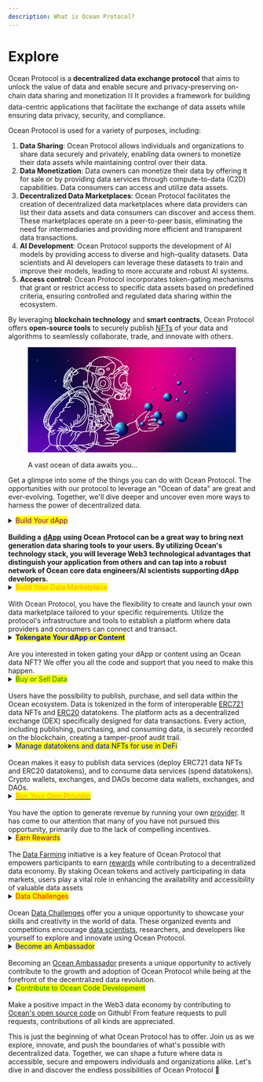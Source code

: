 ```yaml
---
description: What is Ocean Protocol?
---
```


# Explore

Ocean Protocol is a **decentralized data exchange protocol** that aims to unlock the value of data and enable secure and privacy-preserving on-chain data sharing and monetization ⛓️ It provides a framework for building data-centric applications that facilitate the exchange of data assets while ensuring data privacy, security, and compliance.

Ocean Protocol is used for a variety of purposes, including:

1. **Data Sharing**: Ocean Protocol allows individuals and organizations to share data securely and privately, enabling data owners to monetize their data assets while maintaining control over their data.
2. **Data Monetization**: Data owners can monetize their data by offering it for sale or by providing data services through compute-to-data (C2D) capabilities. Data consumers can access and utilize data assets.&#x20;
3. **Decentralized Data Marketplaces**: Ocean Protocol facilitates the creation of decentralized data marketplaces where data providers can list their data assets and data consumers can discover and access them. These marketplaces operate on a peer-to-peer basis, eliminating the need for intermediaries and providing more efficient and transparent data transactions.
4. **AI Development**: Ocean Protocol supports the development of AI models by providing access to diverse and high-quality datasets. Data scientists and AI developers can leverage these datasets to train and improve their models, leading to more accurate and robust AI systems.
5. **Access control:** Ocean Protocol incorporates token-gating mechanisms that grant or restrict access to specific data assets based on predefined criteria, ensuring controlled and regulated data sharing within the ecosystem.

By leveraging **blockchain technology** and **smart contracts**, Ocean Protocol offers **open-source tools** to securely publish [NFTs](../developers/contracts/data-nfts.md) of your data and algorithms to seamlessly collaborate, trade, and innovate with others.

<figure><img src="../.gitbook/assets/general/explore_ocean.png" alt=""><figcaption><p>A vast ocean of data awaits you...</p></figcaption></figure>

Get a glimpse into some of the things you can do with Ocean Protocol. The opportunities with our protocol to leverage an "Ocean of data" are great and ever-evolving. Together, we'll dive deeper and uncover even more ways to harness the power of decentralized data.

<details>

<summary><mark style="color:purple;">Build Your dApp</mark><br><br><strong>Building a</strong> <a href="https://oceanprotocol.com/templates"><strong>dApp</strong></a> <strong>using Ocean Protocol can be a great way to bring next generation data sharing tools to your users. By utilizing Ocean's technology stack, you will leverage Web3 technological advantages that distinguish your application from others and can tap into a robust network of Ocean core data engineers/AI scientists supporting dApp developers.</strong></summary>

When building a dApp on top of Ocean Protocol, you gain access to a wide range of features and functionalities:

1. **Data access and discovery**: Utilize Ocean's data marketplace infrastructure to access diverse and valuable data sets. Leverage the data discovery mechanisms to help users find relevant data assets for their applications.
2. **Data interoperability**: Seamlessly integrate and interact with various data sources using Ocean's standardized data representation formats. Ensure compatibility and easy data integration within your dApp.
3. **Data privacy and security**: Leverage the cryptographic capabilities of Ocean Protocol to ensure privacy and security of sensitive data. Implement access controls, encryption, and secure data-sharing mechanisms within your dApp.
4. **Provenance and transparency**: Leverage the transparency and immutability of the blockchain to establish data provenance. Build trust among users by providing an auditable record of data sources, usage, and transactions.
5. **Tokenized incentives**: Utilize datatokens (ERC20) within your dApp to incentivize data providers and consumers. Design token economies that align with the specific requirements of your application, encouraging participation and value creation.
6. **Community participation**: Leverage the community-driven nature of Ocean Protocol to foster collaboration, feedback, and innovation. Engage with the Ocean community to share ideas, contribute to the ecosystem, and gather insights to enhance your dApp.

These are a few examples of what can be built on top of Ocean.

1. [Ocean Waves](https://waves.oceanprotocol.com/) - Decentralized music [marketplace](https://github.com/oceanprotocol/waves)
2. [Ocean Market](https://market.oceanprotocol.com) - Decentralized data [marketplace](https://github.com/oceanprotocol/market)
3. [Autobot](https://autobotocean.com/) - Tokengated [data farming](https://df.oceandao.org/) intelligence app
4. [Ocean Token Gate](https://tokengate.oceanprotocol.com/) - Tokengated [content](https://github.com/oceanprotocol/token-gating-template)
5. [Acentrik Market](https://market.acentrik.io/) - Enterprise decentralized data marketplace

</details>

<details>

<summary><mark style="color:orange;">Build Your Data Marketplace</mark><br><br>With Ocean Protocol, you have the flexibility to create and launch your own data marketplace tailored to your specific requirements. Utilize the protocol's infrastructure and tools to establish a platform where data providers and consumers can connect and transact.</summary>

You can choose from two options:

1. **Fork the** [**Ocean Marketplace**](https://github.com/oceanprotocol/market) **and customize it**: You have the ability to fork the existing [Ocean Marketplace](https://github.com/oceanprotocol/market) codebase and customize it according to your needs. This allows you to leverage the foundational infrastructure and functionality already built by Ocean Protocol while tailoring the user interface, features, and branding to align with your marketplace vision. Follow this [tutorial](../developers/build-a-marketplace/) to learn how to do it.
2. **Build your marketplace with Ocean components**: Alternatively, you can build your data marketplace from scratch using Ocean Protocol's modular components. Ocean provides a comprehensive set of building blocks, such as the [**Aquarius**](https://github.com/oceanprotocol/aquarius), [**Provider**](https://github.com/oceanprotocol/provider), Ocean [contracts](https://github.com/oceanprotocol/contracts), and Ocean libraries ([**ocean.js**](https://github.com/oceanprotocol/ocean.js) & [**ocean.py**](https://github.com/oceanprotocol/ocean.py)), which you can integrate into your own marketplace development. This empowers you to create a unique and customized data marketplace experience while leveraging the underlying capabilities and standards provided by Ocean Protocol.

</details>

<details>

<summary><mark style="color:blue;"><strong>Tokengate Your dApp or Content</strong></mark><br><br>Are you interested in token gating your dApp or content using an Ocean data NFT? We offer you all the code and support that you need to make this happen.</summary>

Feel free to fork the [Ocean Token Gate template](https://github.com/oceanprotocol/token-gating-template) code and customize it to start building your dApp from scratch. If you already have an existing dApp of yours, then you can also modify it simply to use an Ocean data NFT. The [Ocean Token Gate repo](https://github.com/oceanprotocol/token-gating-template) will be helpful to inform your coding to do this, of course. But we also explain the [smart contract mechanics](../developers/contracts/) of Data NFTs and Datatokens[ in our docs](../developers/contracts/) for you to understand the code better. Remember, we're always here to help guide you with any coding questions on [Discord](https://discord.gg/TnXjkR5).

</details>

<details>

<summary><mark style="color:green;">Buy or Sell Data</mark><br><br>Users have the possibility to publish, purchase, and sell data within the Ocean ecosystem. Data is tokenized in the form of interoperable <a href="https://github.com/ethereum/EIPs/blob/master/EIPS/eip-721.md">ERC721</a> data NFTs and <a href="https://github.com/ethereum/EIPs/blob/7f4f0377730f5fc266824084188cc17cf246932e/EIPS/eip-20.md">ERC20</a> datatokens. The platform acts as a decentralized exchange (DEX) specifically designed for data transactions. Every action, including publishing, purchasing, and consuming data, is securely recorded on the blockchain, creating a tamper-proof audit trail.</summary>

For data scientists and AI practitioners, Ocean presents opportunities such as increased access to a broader range of data, including private data, crypto-secured provenance for data and AI training, and potential income streams from selling and curating data.

To showcase these capabilities, Ocean developed a demonstrator marketplace known as the [Ocean Market](https://market.oceanprotocol.com/).

The following guides will help you get started with buying and selling data:

* [Publish an NFT](../user-guides/publish-data-nfts.md)
* [Download an NFT](../user-guides/buy-data-nfts.md)
* [Host Assets](../user-guides/asset-hosting/README.md)

</details>

<details>

<summary><mark style="color:blue;">Manage datatokens and data NFTs for use in DeFi</mark><br><br>Ocean makes it easy to publish data services (deploy ERC721 data NFTs and ERC20 datatokens), and to consume data services (spend datatokens). Crypto wallets, exchanges, and DAOs become data wallets, exchanges, and DAOs.</summary>

Use Ocean [JavaScript](../developers/ocean.js/README.md) or [Python](../developers/ocean.py/README.md) drivers to manage data NFTs and datatokens:

Ocean-based apps make data assets on-ramps and off-ramps easy for end users. Ocean smart contracts and libraries make this easy for developers. The data itself does not need to be on-chain, just the access control.

Data NFTs are ERC721 tokens representing the unique asset and datatokens are ERC20 tokens to access data services. Each data service gets its own data NFT and one or more type of datatokens.

To access the dataset, you send 1.0 datatokens to the data provider (running Ocean Provider). To give access to someone else, send them 1.0 datatokens. That's it.

Since datatokens are ERC20, and live on Ethereum mainnet, there's a whole ecosystem to leverage.

* _Publish and access data services:_ downloadable files or compute-to-data. Use Ocean to deploy a new [ERC721](https://github.com/ethereum/EIPs/blob/master/EIPS/eip-721.md) and [ERC20](https://github.com/ethereum/EIPs/blob/7f4f0377730f5fc266824084188cc17cf246932e/EIPS/eip-20.md) datatoken contract for each data service, then mint datatokens.
* _Transfer datatokens_ to another owner (or approve & transferFrom).
* _And more._ Use ERC20 support in [web3.js](https://web3js.readthedocs.io/), [web3.py](https://web3py.readthedocs.io/en/stable/examples.html#working-with-an-erc20-token-contract) and Solidity to connect datatokens with crypto wallets and other DeFi services.

</details>

<details>

<summary><a href="https://medium.com/p/477b3decad51#7922"><mark style="color:orange;">Run Your Own Provider</mark></a><br><br>You have the option to generate revenue by running your own <a href="../developers/provider/">provider</a>. It has come to our attention that many of you have not pursued this opportunity, primarily due to the lack of compelling incentives.</summary>

If you're not familiar with it, the Ocean [Provider](../developers/provider/README.md) serves as the proxy service responsible for encrypting/decrypting data and streaming it to the consumer. It also verifies user access privileges for specific data assets or services. It plays a vital role in the Ocean architecture.

Fees are now paid to the individual or organization running the provider when a user downloads a data asset. The download fees are set based on the cost per MB, and there is also a provider fee for compute jobs, which is priced per minute.

Both the download and compute fees can be set to any absolute amount, and you have the flexibility to choose the token in which you want to receive these fees. They do not have to be in the same currency used in the marketplace. For instance, the provider fee could be a fixed rate of 5 USDT per 1000 MB of data downloaded, and this fee will remain fixed in USDT even if the marketplace uses a different currency.

Furthermore, provider fees are not restricted to data consumption; they can also be utilized to charge for compute resources. For example, a provider can charge a fixed fee of 15 DAI to reserve compute resources for one hour. This presents an advantage for both the user and the provider host. Users can now reserve the appropriate amount of computing resources according to their requirements. For provider hosts, this creates an additional income opportunity.

</details>

<details>

<summary><mark style="color:purple;">Earn Rewards</mark><br><br>The <a href="../rewards/df-max-out-yield.md">Data Farming</a> initiative is a key feature of Ocean Protocol that empowers participants to earn <a href="../rewards/">rewards</a> while contributing to a decentralized data economy. By staking Ocean tokens and actively participating in data markets, users play a vital role in enhancing the availability and accessibility of valuable data assets</summary>

Through the Data Farming initiative, you are incentivized to lock Ocean tokens for [veOcean](../rewards/veocean.md). By staking your tokens, you not only support the growth and sustainability of the ecosystem but also earn a share of the generated incentives💰. The Data Farming initiative offers participants a unique opportunity to earn [rewards](../rewards/README.md) while making a meaningful impact in the data marketplace.

Participating in the Data Farming initiative demonstrates a commitment to the principles of **fairness**, **transparency**, and **collaboration** that underpin Ocean Protocol. It allows you to actively engage with the ecosystem, promoting innovation, and driving the evolution of the decentralized data economy.

</details>

<details>

<summary><mark style="color:red;">Data Challenges</mark><br><br>Ocean <a href="https://oceanprotocol.com/challenges">Data Challenges</a> offer you a unique opportunity to showcase your skills and creativity in the world of data. These organized events and competitions encourage <a href="../data-science/">data scientists</a>, researchers, and developers like yourself to explore and innovate using Ocean Protocol.</summary>

By participating in Ocean Data Challenges, you can tackle real-world problems, leverage data assets, and utilize the technologies within the Ocean ecosystem. Not only do you have the chance to compete for recognition and prizes, but you also contribute to driving innovation, fostering collaboration, and making a positive impact in the data space.

</details>

<details>

<summary><mark style="color:blue;">Become an Ambassador</mark><br><br>Becoming an <a href="https://oceanambassadors.community/">Ocean Ambassador</a> presents a unique opportunity to actively contribute to the growth and adoption of Ocean Protocol while being at the forefront of the decentralized data revolution.</summary>

As an Ocean Ambassador, you become an advocate for the protocol, promoting its vision of democratizing data and empowering individuals. By sharing your knowledge and enthusiasm, you can educate others about the benefits and potential of Ocean Protocol, inspiring them to join the ecosystem. As part of a global community of like-minded individuals, you gain access to exclusive resources, networking opportunities, and collaborations that further enhance your expertise in the data economy. As an Ambassador, you play a vital role in shaping the future of data by driving awareness, fostering innovation, and helping to build a more open and equitable data ecosystem.

</details>

<details>

<summary><mark style="color:green;">Contribute to Ocean Code Development</mark><br><br>Make a positive impact in the Web3 data economy by contributing to <a href="https://github.com/oceanprotocol">Ocean's open source code</a> on Github! From feature requests to pull requests, contributions of all kinds are appreciated.</summary>

To begin, [visit our Github page](https://github.com/oceanprotocol) where you can see the repos and contributors. If you're going to contribute code to a repo, then we ask that you fork the code first, make your changes, and then create a pull request for us to review. If you are reporting an issue, then please first search the existing issues to see if it is documented yet. If not, then please open a new issue by describe your problem as best as possible and include screenshots.\
\
We also welcome you to join our [Discord developer community](https://discord.gg/TnXjkR5) where you can get rapid, practical advice on using Ocean tech but also get to know Ocean core team more personally!

</details>

This is just the beginning of what Ocean Protocol has to offer. Join us as we explore, innovate, and push the boundaries of what's possible with decentralized data. Together, we can shape a future where data is accessible, secure and empowers individuals and organizations alike. Let's dive in and discover the endless possibilities of Ocean Protocol :ocean:

